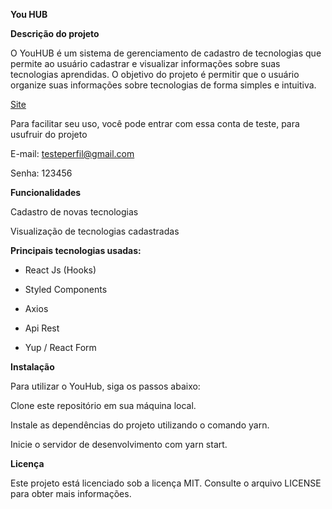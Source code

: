 **You HUB**


**Descrição do projeto**


O YouHUB é um sistema de gerenciamento de cadastro de tecnologias que permite ao usuário cadastrar e visualizar informações sobre suas tecnologias aprendidas. O objetivo do projeto é permitir que o usuário organize suas informações sobre tecnologias de forma simples e intuitiva.


<a href="https://youhub-mu.vercel.app/">Site</a>    

Para facilitar seu uso, você pode entrar com essa conta de teste, para usufruir do projeto


E-mail: testeperfil@gmail.com


Senha: 123456


**Funcionalidades**


Cadastro de novas tecnologias


Visualização de tecnologias cadastradas


**Principais tecnologias usadas:** 


- React Js (Hooks)


- Styled Components


- Axios


- Api Rest


- Yup / React Form




**Instalação**


Para utilizar o YouHub, siga os passos abaixo:


Clone este repositório em sua máquina local.


Instale as dependências do projeto utilizando o comando yarn.


Inicie o servidor de desenvolvimento com yarn start.







**Licença**


Este projeto está licenciado sob a licença MIT. Consulte o arquivo LICENSE para obter mais informações.
